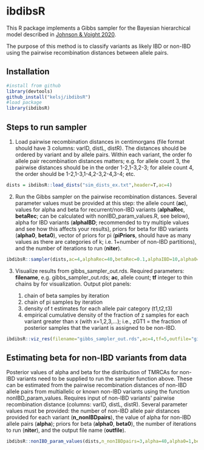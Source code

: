 # ibdibsR

This R package implements a Gibbs sampler for the Bayesian hierarchical model described in [Johnson & Voight 2020](hyperlink).

The purpose of this method is to classify variants as likely IBD or non-IBD using the pairwise recombination distances between allele pairs.


## Installation

```R
#install from github
library(devtools)
github_install("kelsj/ibdibsR")
#load package
library(ibdibsR)
```


## Steps to run sampler


1. Load pairwise recombination distances in centimorgans (file format should have 3 columns: varID, distL, distR). The distances should be ordered by variant and by allele pairs. Within each variant, the order fo allele pair recombination distances matters; e.g. for allele count 3, the pairwise distances should be in the order 1-2,1-3,2-3; for allele count 4, the order should be 1-2,1-3,1-4,2-3,2-4,3-4; etc.

```R
dists = ibdibsR::load_dists("sim_dists_ex.txt",header=T,ac=4)
```

2. Run the Gibbs sampler on the pairwise recombination distances. Several parameter values must be provided at this step: the allele count (**ac**), values for alpha and beta for recurrent/non-IBD variants (**alphaRec**, **betaRec**; can be calculated with nonIBD\_param\_values.R, see below), alpha for IBD variants (**alphaIBD**; recommended to try multiple values and see how this affects your results), priors for beta for IBD variants (**alpha0**, **beta0**), vector of priors for pi (**piPriors**, should have as many values as there are categories of k; i.e. 1+number of non-IBD partitions), and the number of iterations to run (**niter**).

```R
ibdibsR::sampler(dists,ac=4,alphaRec=40,betaRec=0.1,alphaIBD=10,alpha0=1,beta0=10,piPriors=c(0.4,0.4,0.2),niter=100,outfile="gibbs_sampler_out.rds") #returns RDS object of output: gibbs_sampler_out.rds
```

3. Visualize results from gibbs_sampler_out.rds. Required parameters: **filename**, e.g. gibbs\_sampler\_out.rds; **ac**, allele count; **tf** integer to thin chains by for visualization. Output plot panels:

    1. chain of beta samples by iteration
    2. chain of pi samples by iteration
    3. density of t estimates for each allele pair category (t1,t2,t3)
    4. empirical cumulative density of the fraction of z samples for each variant greater than x (with x=1,2,3,...); i.e., zGT1 = the fraction of posterior samples that the variant is assigned to be non-IBD.

```R
ibdibsR::viz_res(filename="gibbs_sampler_out.rds",ac=4,tf=5,outfile="gibbs_sampler_out_viz.pdf") #saves visualizations in pdf gibbs_sampler_out_viz.pdf
```

## Estimating beta for non-IBD variants from data

Posterior values of alpha and beta for the distribution of TMRCAs for non-IBD variants need to be supplied to run the sampler function above. These can be estimated from the pairwise recombination distances of non-IBD allele pairs from multiallelic or known non-IBD variants using the function nonIBD\_param\_values. Requires input of non-IBD variants' pairwise recombination distance (columns: varID, distL, distR). Several parameter values must be provided: the number of non-IBD allele pair distances provided for each variant (**n_nonIBDpairs**), the value of alpha for non-IBD allele pairs (**alpha**); priors for beta (**alpha0**, **beta0**), the number of iterations to run (**niter**), and the output file name (**outfile**).

```R
ibdibsR::nonIBD_param_values(dists,n_nonIBDpairs=3,alpha=40,alpha0=1,beta0=10,niter=500,outfile="sampled_nonIBD_param_values_alpha40") #saves sampled values to RDS file sampled_nonIBD_param_values.rds
```



